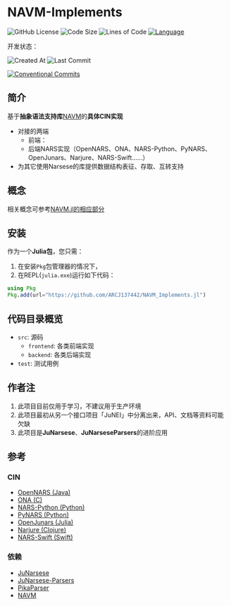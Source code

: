 # NAVM-Implements

![GitHub License](https://img.shields.io/github/license/ARCJ137442/NAVM_Implements?style=for-the-badge&color=a270ba)
![Code Size](https://img.shields.io/github/languages/code-size/ARCJ137442/NAVM_Implements?style=for-the-badge&color=a270ba)
![Lines of Code](https://www.aschey.tech/tokei/github.com/ARCJ137442/NAVM_Implements?style=for-the-badge&color=a270ba)
[![Language](https://img.shields.io/badge/language-Julia%201.8+-purple?style=for-the-badge&color=a270ba)](https://cn.julialang.org/)

开发状态：

![Created At](https://img.shields.io/github/created-at/ARCJ137442/NAVM_Implements?style=for-the-badge)
![Last Commit](https://img.shields.io/github/last-commit/ARCJ137442/NAVM_Implements?style=for-the-badge)

[![Conventional Commits](https://img.shields.io/badge/Conventional%20Commits-2.0.0-%23FE5196?style=for-the-badge)](https://conventionalcommits.org)

## 简介

基于**抽象语法支持库**[NAVM](https://github.com/ARCJ137442/NAVM.jl)的**具体CIN实现**

- 对接的两端
  - 前端：
  - 后端NARS实现（OpenNARS、ONA、NARS-Python、PyNARS、OpenJunars、Narjure、NARS-Swift……）
- 为其它使用Narsese的库提供数据结构表征、存取、互转支持

## 概念

相关概念可参考[NAVM.jl的相应部分](https://github.com/ARCJ137442/NAVM.jl?tab=readme-ov-file#%E6%A6%82%E5%BF%B5)

## 安装

作为一个**Julia包**，您只需：

1. 在安装`Pkg`包管理器的情况下，
2. 在REPL(`julia.exe`)运行如下代码：

```julia
using Pkg
Pkg.add(url="https://github.com/ARCJ137442/NAVM_Implements.jl")
```

## 代码目录概览

- `src`: 源码
  - `frontend`: 各类前端实现
  - `backend`: 各类后端实现
- `test`: 测试用例

## 作者注

1. 此项目目前仅用于学习，不建议用于生产环境
2. 此项目最初从另一个接口项目「JuNEI」中分离出来，API、文档等资料可能欠缺
3. 此项目是**JuNarsese**、**JuNarseseParsers**的进阶应用

## 参考

### CIN

- [OpenNARS (Java)](https://github.com/opennars/opennars)
- [ONA (C)](https://github.com/opennars/OpenNARS-for-Applications)
- [NARS-Python (Python)](https://github.com/ccrock4t/NARS-Python)
- [PyNARS (Python)](https://github.com/bowen-xu/PyNARS)
- [OpenJunars (Julia)](https://github.com/AIxer/OpenJunars)
- [Narjure (Clojure)](https://github.com/opennars/Narjure)
- [NARS-Swift (Swift)](https://github.com/maxeeem/NARS-Swift)

### 依赖

- [JuNarsese](https://github.com/ARCJ137442/JuNarsese.jl)
- [JuNarsese-Parsers](https://github.com/ARCJ137442/JuNarseseParsers.jl)
- [PikaParser](https://github.com/LCSB-BioCore/PikaParser.jl)
- [NAVM](https://github.com/ARCJ137442/NAVM.jl)
